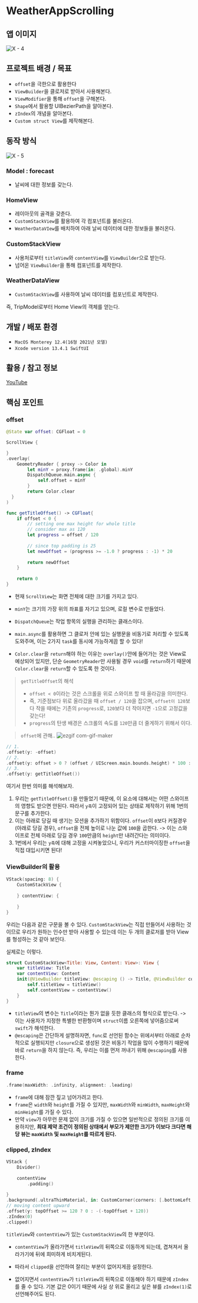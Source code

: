# WeatherAppScrolling
## 앱 이미지
![X - 4](https://user-images.githubusercontent.com/68142821/176987763-730e0d56-74d9-4478-86fd-dfcc59c475f4.png)

## 프로젝트 배경 / 목표
- `offset`을 극한으로 활용한다
- `ViewBuilder`을 클로저로 받아서 사용해본다.
- `ViewModifier`을 통해 `offset`을 구해본다.
- `Shape`에서 활용할 UIBezierPath을 알아본다.
- `zIndex`의 개념을 알아본다.
- `Custom struct View`를 제작해본다.

## 동작 방식
![X - 5](https://user-images.githubusercontent.com/68142821/176987769-e42b852d-fde2-40f0-93da-fa5badf98b76.png)

### Model : forecast
- 날씨에 대한 정보를 갖는다.

### HomeView
- 레이아웃의 골격을 갖춘다.
- `CustomStackView`를 활용하여 각 컴포넌트를 불러온다.
- `WeatherDataVIew`를 배치하여 아래 날씨 데이터에 대한 정보들을 불러온다.

### CustomStackView
- 사용처로부터 `titleView`와 `contentView`를 `ViewBuilder`으로 받는다.
- 넘어온 `ViewBuilder`을 통해 컴포넌트를 제작한다.

### WeatherDataView
- `CustomStackView`를 사용하여 날씨 데이터를 컴포넌트로 제작한다.

즉, TripModel로부터 Home View의 객체를 얻는다.

## 개발 / 배포 환경

- `MacOS Monterey 12.4(16형 2021년 모델)`
- `Xcode version 13.4.1 SwiftUI`

## 활용 / 참고 정보

[YouTube](https://www.youtube.com/watch?v=LcjI3K78xpI&t=889s)

## 핵심 포인트
### offset
```swift
@State var offset: CGFloat = 0

ScrollView {

}
.overlay(
    GeometryReader { proxy -> Color in
        let minY = proxy.frame(in: .global).minY
        DispatchQueue.main.async {
            self.offset = minY
        }
        return Color.clear
  }
)

func getTitleOffset() -> CGFloat{
    if offset < 0 {
        // setting one max height for whole title
        // consider max as 120
        let progress = offset / 120
        
        // since top padding is 25
        let newOffset = (progress >= -1.0 ? progress : -1) * 20
        
        return newOffset
    }
    
    return 0
}
```
- 현재 `ScrollView`는 화면 전체에 대한 크기를 가지고 있다.
- `minY`는 크기의 가장 위의 좌표를 자기고 있으며, 로컬 변수로 만들었다.
- `DispatchQueue`는 작업 항목의 실행을 관리하는 클래스이다.
- `main.async`를 활용하면 그 클로저 안에 있는 실행문을 비동기로 처리할 수 있도록 도와주며, 이는 2가지 `task`를 동시에 가능하게끔 할 수 있다!

- `Color.clear`을 `return`해야 하는 이유는 `overlay()`안에 들어가는 것은 View로 예상되어 있지만, 단순 `GeometryReader`만 사용될 경우 `void`를 `return`하기 때문에 `Color.clear`을 `return`할 수 있도록 한 것이다.

> `getTitleOffset`의 해석
> - `offset < 0`이라는 것은 스크롤을 위로 스와이프 할 때 올라감을 의미한다.
> - 즉, 기준점보다 위로 올라갔을 때 `offset / 120`을 잡으며, `offset이 120`보다 작을 때에는 기존의 `progress`로, `120`보다 더 작아지면 `-1`으로 고정값을 갖는다!
> - `progress`의 탄생 배경은 스크롤의 속도를 `120`만큼 더 줄게하기 위해서 이다.

> `offset`에 관해..
![ezgif com-gif-maker](https://user-images.githubusercontent.com/68142821/176989090-c45e77ad-df76-47f9-a725-448b2f864a7a.gif)

```swift
// 1.
.offset(y: -offset)
// 2.
.offset(y: offset > 0 ? (offset / UIScreen.main.bounds.height) * 100 : 0)
// 3.
.offset(y: getTitleOffset())
```

여기서 한번 의미를 해석해보자.
1. 우리는 `getTitleOffset()`을 만들었기 때문에, 이 요소에 대해서는 어떤 스와이프의 영향도 받으면 안된다. 따라서 `y축`이 고정되어 있는 상태로 제작하기 위해 1번의 문구를 추가한다.
2. 이는 아래로 당길 때 생기는 모션을 추가하기 위함이다. `offset`이 `0`보다 커질경우(아래로 당길 경우), `offset`을 전체 높이로 나눈 값에 `100`을 곱한다. -> 이는 스와이프로 전체 아래로 당길 경우 `100`만큼의 `height`만 내려간다는 의미이다.
3. 1번에서 우리는 `y축`에 대해 고정을 시켜놓았으니, 우리가 커스터마이징한 `offset`을 직접 대입시키면 된다!

### ViewBuilder의 활용
```swift
VStack(spacing: 8) {
    CustomStackView {
    
    } contentView: {
    
    }
}
```

우리는 다음과 같은 구문을 볼 수 있다.
`CustomStackView`는 직접 만들어서 사용하는 것이므로 우리가 원하는 인수만 받아 사용할 수 있는데 이는 두 개의 클로저를 받아 View를 형성하는 것 같아 보인다.

실제로는 이렇다.
```swift
struct CustomStackView<Title: View, Content: View>: View {
    var titleView: Title
    var contentView: Content
    init(@ViewBuilder titleView: @escaping () -> Title, @ViewBuilder contentView: @escaping () -> Content) {
        self.titleView = titleView()
        self.contentView = contentView()
    }
}
```

- `titleView`의 변수는 `Title`이라는 뭔가 없을 듯한 클래스의 형식으로 받는다. -> 이는 사용자가 지정한 특별한 반환형이며 `struct`이름 오른쪽에 넣어줌으로써 `swift`가 해석한다.
- `@escaping`은 간단하게 설명하자면, `func`로 선언된 함수는 위에서부터 아래로 순차적으로 실행되지만 `closure`으로 생성된 것은 비동기 작업을 많이 수행하기 때문에 바로 `return`을 하지 않는다. 즉, 우리는 이를 먼저 꺼내기 위해 `@escaping`를 사용한다.

### frame
```swift
.frame(maxWidth: .infinity, alignment: .leading)
```

- `frame`에 대해 잠깐 짚고 넘어가려고 한다.
- `frame`은 `width`와 `height`를 가질 수 있지만, `maxWidth`와 `minWidth`, `maxHeight`와 `minHeight`를 가질 수 있다.
- 만약 `view`가 아무런 문제 없이 크기를 가질 수 있으면 일반적으로 정의된 크기를 이용하지만, **최대 제약 조건이 정의된 상태에서 부모가 제안한 크기가 이보다 크다면 해당 뷰는 `maxWidth` 및 `maxHeight`를 따르게 된다.**

### clipped, zIndex
```swift
VStack {
    Divider()
    
    contentView
        .padding()
        
}
.background(.ultraThinMaterial, in: CustomCorner(corners: [.bottomLeft, .bottomRight], radius: 12))
// moving content upward
.offset(y: topOffset >= 120 ? 0 : -(-topOffset + 120))
.zIndex(0)
.clipped()
```

`titleView`와 `contentView`가 있는 `CustomStackView`의 한 부분이다.

- `contentView`가 올라가면서 `titleView`의 뒤쪽으로 이동하게 되는데, 겹쳐져서 올라가기에 뒤에 희미하게 비치게된다.
- 따라서 `clipped`을 선언하여 잘리는 부분이 없어지게끔 설정한다.

- 없어지면서 `contentView`가 `titleView`의 뒤쪽으로 이동해야 하기 때문에 `zIndex`를 줄 수 있다. 기본 값은 0이기 때문에 사실 상 위로 올리고 싶은 뷰를 `zIndex(1)`로 선언해주어도 된다.
